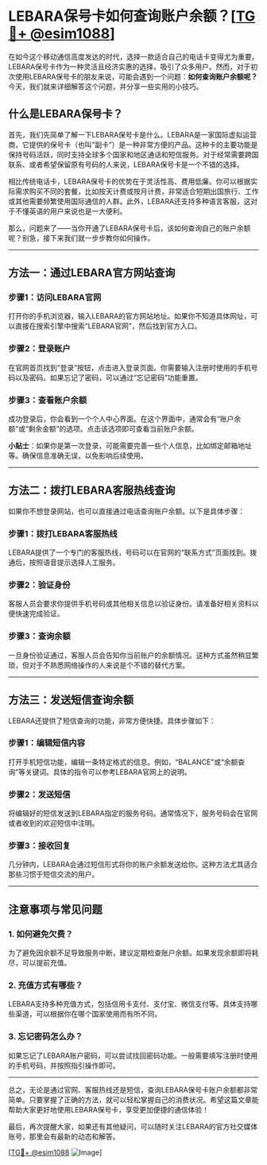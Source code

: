 # LEBARA保号卡如何查询账户余额？[[TG💪+ @esim1088](https://t.me/s/esim1088)]

在如今这个移动通信高度发达的时代，选择一款适合自己的电话卡变得尤为重要。LEBARA保号卡作为一种灵活且经济实惠的选择，吸引了众多用户。然而，对于初次使用LEBARA保号卡的朋友来说，可能会遇到一个问题：**如何查询账户余额呢？** 今天，我们就来详细解答这个问题，并分享一些实用的小技巧。

## 什么是LEBARA保号卡？

首先，我们先简单了解一下LEBARA保号卡是什么。LEBARA是一家国际虚拟运营商，它提供的保号卡（也叫“副卡”）是一种非常方便的产品。这种卡的主要功能是保持号码活跃，同时支持全球多个国家和地区通话和短信服务。对于经常需要跨国联系、或者希望保留原有号码的人来说，LEBARA保号卡是一个不错的选择。

相比传统电话卡，LEBARA保号卡的优势在于灵活性高、费用低廉。你可以根据实际需求购买不同的套餐，比如按天计费或按月计费，非常适合短期出国旅行、工作或其他需要频繁使用国际通信的人群。此外，LEBARA还支持多种语言客服，这对于不懂英语的用户来说也是一大便利。

那么，问题来了——当你开通了LEBARA保号卡后，该如何查询自己的账户余额呢？别急，接下来我们就一步步教你如何操作。

---

## 方法一：通过LEBARA官方网站查询

### 步骤1：访问LEBARA官网
打开你的手机浏览器，输入LEBARA的官方网站地址。如果你不知道具体网址，可以直接在搜索引擎中搜索“LEBARA官网”，然后找到官方入口。

### 步骤2：登录账户
在官网首页找到“登录”按钮，点击进入登录页面。你需要输入注册时使用的手机号码以及密码。如果忘记了密码，可以通过“忘记密码”功能重置。

### 步骤3：查看账户余额
成功登录后，你会看到一个个人中心界面。在这个界面中，通常会有“账户余额”或“剩余金额”的选项。点击该选项即可查看当前账户余额。

**小贴士**：如果你是第一次登录，可能需要完善一些个人信息，比如绑定邮箱地址等。确保信息准确无误，以免影响后续使用。

---

## 方法二：拨打LEBARA客服热线查询

如果你不想登录网站，也可以直接通过电话查询账户余额。以下是具体步骤：

### 步骤1：拨打LEBARA客服热线
LEBARA提供了一个专门的客服热线，号码可以在官网的“联系方式”页面找到。拨通后，按照语音提示选择人工服务。

### 步骤2：验证身份
客服人员会要求你提供手机号码或其他相关信息以验证身份。请准备好相关资料以便快速完成验证。

### 步骤3：查询余额
一旦身份验证通过，客服人员会告知你当前账户的余额情况。这种方式虽然稍显繁琐，但对于不熟悉网络操作的人来说是个不错的替代方案。

---

## 方法三：发送短信查询余额

LEBARA还提供了短信查询的功能，非常方便快捷。具体步骤如下：

### 步骤1：编辑短信内容
打开手机短信功能，编辑一条特定格式的信息。例如，“BALANCE”或“余额查询”等关键词。具体的指令可以参考LEBARA官网上的说明。

### 步骤2：发送短信
将编辑好的短信发送到LEBARA指定的服务号码。通常情况下，服务号码会在官网或者收到的欢迎短信中注明。

### 步骤3：接收回复
几分钟内，LEBARA会通过短信形式将你的账户余额发送给你。这种方法尤其适合那些习惯于短信交流的用户。

---

## 注意事项与常见问题

### 1. 如何避免欠费？
为了避免因余额不足导致服务中断，建议定期检查账户余额。如果发现余额即将耗尽，可以提前充值。

### 2. 充值方式有哪些？
LEBARA支持多种充值方式，包括信用卡支付、支付宝、微信支付等。具体支持哪些渠道，可以根据你在哪个国家使用而有所不同。

### 3. 忘记密码怎么办？
如果忘记了LEBARA账户密码，可以尝试找回密码功能。一般需要填写注册时使用的手机号码，并按照指引操作即可。

---

总之，无论是通过官网、客服热线还是短信，查询LEBARA保号卡账户余额都非常简单。只要掌握了正确的方法，就可以轻松掌握自己的消费状况。希望这篇文章能帮助大家更好地使用LEBARA保号卡，享受更加便捷的通信体验！

最后，再次提醒大家，如果还有其他疑问，可以随时关注LEBARA的官方社交媒体账号，那里会有最新的动态和解答。

[[TG💪+ @esim1088](https://t.me/s/esim1088) ![Image](https://i.postimg.cc/4NQfJmqS/Snipaste-2025-05-13-00-14-12.png)]